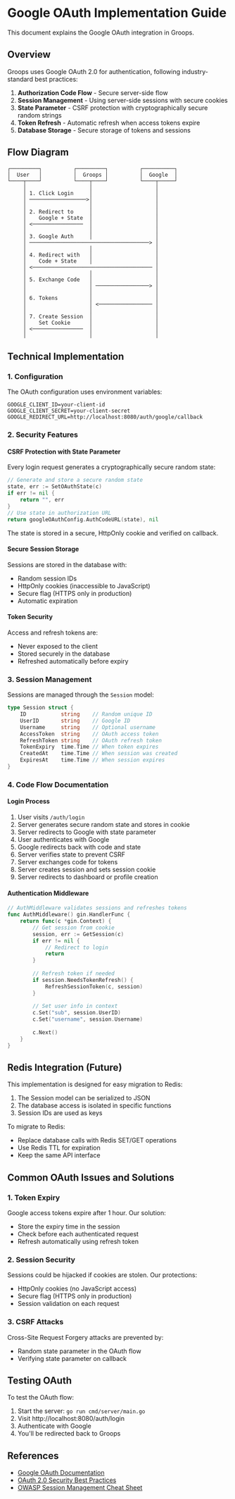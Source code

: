 # Google OAuth Implementation Guide

This document explains the Google OAuth integration in Groops.

## Overview

Groops uses Google OAuth 2.0 for authentication, following industry-standard best practices:

1. **Authorization Code Flow** - Secure server-side flow
2. **Session Management** - Using server-side sessions with secure cookies
3. **State Parameter** - CSRF protection with cryptographically secure random strings
4. **Token Refresh** - Automatic refresh when access tokens expire
5. **Database Storage** - Secure storage of tokens and sessions

## Flow Diagram

```
┌─────────┐          ┌─────────┐          ┌──────────┐
│  User   │          │  Groops │          │  Google  │
└────┬────┘          └────┬────┘          └────┬─────┘
     │                    │                    │
     │ 1. Click Login     │                    │
     │ ──────────────────>│                    │
     │                    │                    │
     │ 2. Redirect to     │                    │
     │    Google + State  │                    │
     │ <────────────────  │                    │
     │                    │                    │
     │ 3. Google Auth     │                    │
     │ ──────────────────────────────────────> │
     │                    │                    │
     │ 4. Redirect with   │                    │
     │    Code + State    │                    │
     │ <────────────────────────────────────── │
     │                    │                    │
     │ 5. Exchange Code   │                    │
     │                    │ ─────────────────> │
     │                    │                    │
     │ 6. Tokens          │                    │
     │                    │ <───────────────── │
     │                    │                    │
     │ 7. Create Session  │                    │
     │    Set Cookie      │                    │
     │ <────────────────  │                    │
     │                    │                    │
```

## Technical Implementation

### 1. Configuration

The OAuth configuration uses environment variables:

```
GOOGLE_CLIENT_ID=your-client-id
GOOGLE_CLIENT_SECRET=your-client-secret
GOOGLE_REDIRECT_URL=http://localhost:8080/auth/google/callback
```

### 2. Security Features

#### CSRF Protection with State Parameter

Every login request generates a cryptographically secure random state:

```go
// Generate and store a secure random state
state, err := SetOAuthState(c)
if err != nil {
    return "", err
}
// Use state in authorization URL
return googleOAuthConfig.AuthCodeURL(state), nil
```

The state is stored in a secure, HttpOnly cookie and verified on callback.

#### Secure Session Storage

Sessions are stored in the database with:
- Random session IDs
- HttpOnly cookies (inaccessible to JavaScript)
- Secure flag (HTTPS only in production)
- Automatic expiration

#### Token Security

Access and refresh tokens are:
- Never exposed to the client
- Stored securely in the database
- Refreshed automatically before expiry

### 3. Session Management

Sessions are managed through the `Session` model:

```go
type Session struct {
    ID           string    // Random unique ID
    UserID       string    // Google ID
    Username     string    // Optional username
    AccessToken  string    // OAuth access token
    RefreshToken string    // OAuth refresh token
    TokenExpiry  time.Time // When token expires
    CreatedAt    time.Time // When session was created
    ExpiresAt    time.Time // When session expires
}
```

### 4. Code Flow Documentation

#### Login Process

1. User visits `/auth/login`
2. Server generates secure random state and stores in cookie
3. Server redirects to Google with state parameter
4. User authenticates with Google
5. Google redirects back with code and state
6. Server verifies state to prevent CSRF
7. Server exchanges code for tokens
8. Server creates session and sets session cookie
9. Server redirects to dashboard or profile creation

#### Authentication Middleware

```go
// AuthMiddleware validates sessions and refreshes tokens
func AuthMiddleware() gin.HandlerFunc {
    return func(c *gin.Context) {
        // Get session from cookie
        session, err := GetSession(c)
        if err != nil {
            // Redirect to login
            return
        }
        
        // Refresh token if needed
        if session.NeedsTokenRefresh() {
            RefreshSessionToken(c, session)
        }
        
        // Set user info in context
        c.Set("sub", session.UserID)
        c.Set("username", session.Username)
        
        c.Next()
    }
}
```

## Redis Integration (Future)

This implementation is designed for easy migration to Redis:

1. The Session model can be serialized to JSON
2. The database access is isolated in specific functions
3. Session IDs are used as keys

To migrate to Redis:
- Replace database calls with Redis SET/GET operations
- Use Redis TTL for expiration
- Keep the same API interface

## Common OAuth Issues and Solutions

### 1. Token Expiry

Google access tokens expire after 1 hour. Our solution:
- Store the expiry time in the session
- Check before each authenticated request
- Refresh automatically using refresh token

### 2. Session Security

Sessions could be hijacked if cookies are stolen. Our protections:
- HttpOnly cookies (no JavaScript access)
- Secure flag (HTTPS only in production)
- Session validation on each request

### 3. CSRF Attacks

Cross-Site Request Forgery attacks are prevented by:
- Random state parameter in the OAuth flow
- Verifying state parameter on callback

## Testing OAuth

To test the OAuth flow:

1. Start the server: `go run cmd/server/main.go`
2. Visit http://localhost:8080/auth/login
3. Authenticate with Google
4. You'll be redirected back to Groops

## References

- [Google OAuth Documentation](https://developers.google.com/identity/protocols/oauth2/web-server)
- [OAuth 2.0 Security Best Practices](https://oauth.net/2/best-practices/)
- [OWASP Session Management Cheat Sheet](https://cheatsheetseries.owasp.org/cheatsheets/Session_Management_Cheat_Sheet.html) 